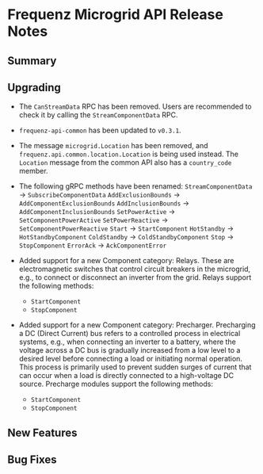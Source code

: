 # Frequenz Microgrid API Release Notes

## Summary

<!-- Here goes a general summary of what this release is about -->

## Upgrading

- The `CanStreamData` RPC has been removed. Users are recommended to check it
  by calling the `StreamComponentData` RPC.

- `frequenz-api-common` has been updated to `v0.3.1`.

- The message `microgrid.Location` has been removed, and
  `frequenz.api.common.location.Location` is being used instead. The `Location`
  message from the common API also has a `country_code` member.

- The following gRPC methods have been renamed:
  `StreamComponentData` -> `SubscribeComponentData`
  `AddExclusionBounds`  -> `AddComponentExclusionBounds`
  `AddInclusionBounds`  -> `AddComponentInclusionBounds`
  `SetPowerActive`      -> `SetComponentPowerActive`
  `SetPowerReactive`    -> `SetComponentPowerReactive`
  `Start`               -> `StartComponent`
  `HotStandby`          -> `HotStandbyComponent`
  `ColdStandby`         -> `ColdStandbyComponent`
  `Stop`                -> `StopComponent`
  `ErrorAck`            -> `AckComponentError`

- Added support for a new Component category: Relays. These are electromagnetic
  switches that control circuit breakers in the microgrid, e.g., to connect or
  disconnect an inverter from the grid. Relays support the following methods:
  - `StartComponent`
  - `StopComponent`

- Added support for a new Component category: Precharger.
  Precharging a DC (Direct Current) bus refers to a controlled process in
  electrical systems, e.g., when connecting an inverter to a battery, where the
  voltage across a DC bus is gradually increased from a low level to a desired
  level before connecting a load or initiating normal operation. This process
  is primarily used to prevent sudden surges of current that can occur when a
  load is directly connected to a high-voltage DC source.
  Precharge modules support the following methods:
  - `StartComponent`
  - `StopComponent`

## New Features

<!-- Here goes the main new features and examples or instructions on how to use them -->

## Bug Fixes

<!-- Here goes notable bug fixes that are worth a special mention or explanation -->
